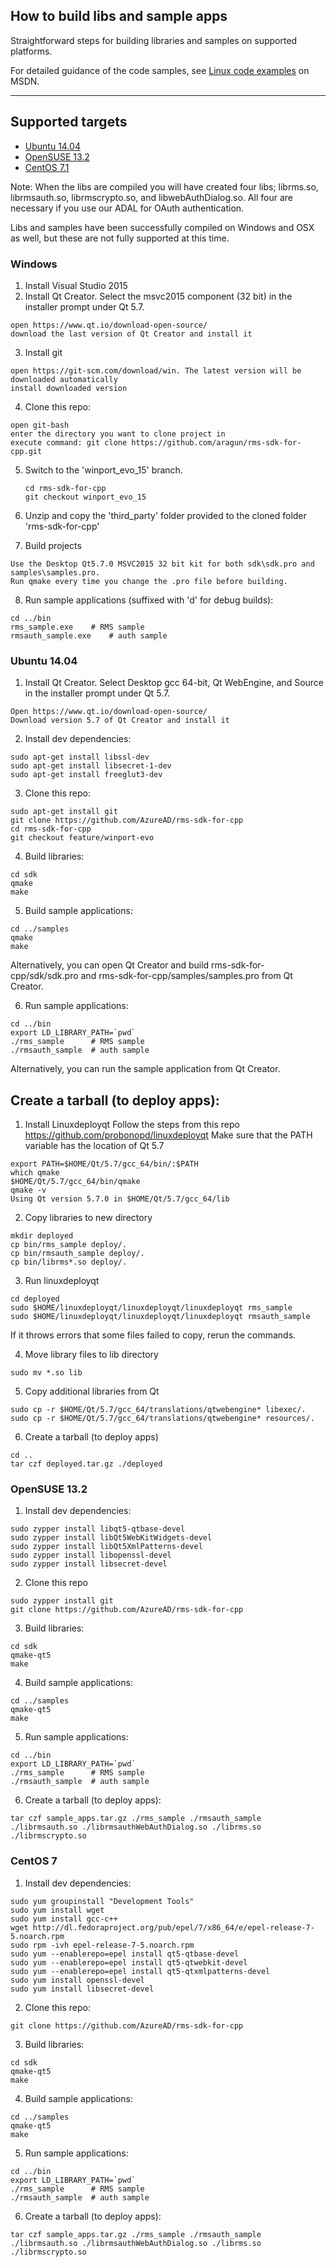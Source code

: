 ## How to build libs and sample apps

Straightforward steps for building libraries and samples on supported platforms.

For detailed guidance of the code samples, see [Linux code examples](https://msdn.microsoft.com/en-us/Library/mt283720(v=vs.85).aspx) on MSDN.

---
## Supported targets
- [Ubuntu 14.04](#ubuntu-1404)
- [OpenSUSE 13.2](#opensuse-132)
- [CentOS 7.1](#centos-7)
 
Note: When the libs are compiled you will have created four libs; librms.so, librmsauth.so, librmscrypto.so, and libwebAuthDialog.so. All four are necessary if you use our ADAL for OAuth authentication.

Libs and samples have been successfully compiled on Windows and OSX as well, but these are not fully supported at this time.

### Windows

1. Install Visual Studio 2015
2. Install Qt Creator. Select the msvc2015 component (32 bit) in the installer prompt under Qt 5.7.
  ```
  open https://www.qt.io/download-open-source/
  download the last version of Qt Creator and install it
  ```

3. Install git
  ```
  open https://git-scm.com/download/win. The latest version will be downloaded automatically
  install downloaded version
  ```

4. Clone this repo:
  ```
  open git-bash
  enter the directory you want to clone project in
  execute command: git clone https://github.com/aragun/rms-sdk-for-cpp.git
  ```

5. Switch to the 'winport_evo_15' branch.
   ```
   cd rms-sdk-for-cpp
   git checkout winport_evo_15
   ```
   
6. Unzip and copy the 'third_party' folder provided to the cloned folder 'rms-sdk-for-cpp'
  
7. Build projects
  ```
  Use the Desktop Qt5.7.0 MSVC2015 32 bit kit for both sdk\sdk.pro and samples\samples.pro.
  Run qmake every time you change the .pro file before building.
  ```

8. Run sample applications (suffixed with 'd' for debug builds):
  ```
  cd ../bin
  rms_sample.exe	# RMS sample
  rmsauth_sample.exe	# auth sample
  ```

### Ubuntu 14.04
1. Install Qt Creator. Select Desktop gcc 64-bit, Qt WebEngine, and Source in the installer prompt under Qt 5.7.
  ```
  Open https://www.qt.io/download-open-source/
  Download version 5.7 of Qt Creator and install it
  ```

2. Install dev dependencies:
  ```
  sudo apt-get install libssl-dev
  sudo apt-get install libsecret-1-dev
  sudo apt-get install freeglut3-dev
  ```

3. Clone this repo:
  ```
  sudo apt-get install git
  git clone https://github.com/AzureAD/rms-sdk-for-cpp
  cd rms-sdk-for-cpp
  git checkout feature/winport-evo
  ```

4. Build libraries:
  ```
  cd sdk
  qmake
  make
  ```

5. Build sample applications:
  ```
  cd ../samples
  qmake
  make
  ```

  Alternatively, you can open Qt Creator and build rms-sdk-for-cpp/sdk/sdk.pro and rms-sdk-for-cpp/samples/samples.pro from Qt Creator.

6. Run sample applications:
  ```
  cd ../bin
  export LD_LIBRARY_PATH=`pwd`
  ./rms_sample	    # RMS sample
  ./rmsauth_sample	# auth sample
  ```

  Alternatively, you can run the sample application from Qt Creator.


## Create a tarball (to deploy apps):

1. Install Linuxdeployqt
  Follow the steps from this repo https://github.com/probonopd/linuxdeployqt
  Make sure that the PATH variable has the location of Qt 5.7
  ```
  export PATH=$HOME/Qt/5.7/gcc_64/bin/:$PATH
  which qmake
  $HOME/Qt/5.7/gcc_64/bin/qmake
  qmake -v
  Using Qt version 5.7.0 in $HOME/Qt/5.7/gcc_64/lib
  ```

2. Copy libraries to new directory
  ```
  mkdir deployed
  cp bin/rms_sample deploy/.
  cp bin/rmsauth_sample deploy/.
  cp bin/librms*.so deploy/.
  ```

3. Run linuxdeployqt
  ```
  cd deployed
  sudo $HOME/linuxdeployqt/linuxdeployqt/linuxdeployqt rms_sample
  sudo $HOME/linuxdeployqt/linuxdeployqt/linuxdeployqt rmsauth_sample
  ```

  If it throws errors that some files failed to copy, rerun the commands.

4. Move library files to lib directory
  ```
  sudo mv *.so lib
  ```

5. Copy additional libraries from Qt
  ```
  sudo cp -r $HOME/Qt/5.7/gcc_64/translations/qtwebengine* libexec/.
  sudo cp -r $HOME/Qt/5.7/gcc_64/translations/qtwebengine* resources/.
  ```

6. Create a tarball (to deploy apps)
  ```
  cd ..
  tar czf deployed.tar.gz ./deployed
  ```
  
### OpenSUSE 13.2

1. Install dev dependencies:
  ```
  sudo zypper install libqt5-qtbase-devel
  sudo zypper install libQt5WebKitWidgets-devel
  sudo zypper install libQt5XmlPatterns-devel
  sudo zypper install libopenssl-devel
  sudo zypper install libsecret-devel
  ```

2. Clone this repo
  ```
  sudo zypper install git
  git clone https://github.com/AzureAD/rms-sdk-for-cpp
  ```

3. Build libraries:
  ```
  cd sdk
  qmake-qt5
  make
  ```

4. Build sample applications:
  ```
  cd ../samples
  qmake-qt5
  make
  ```

5. Run sample applications:
  ```
  cd ../bin
  export LD_LIBRARY_PATH=`pwd`
  ./rms_sample	    # RMS sample
  ./rmsauth_sample	# auth sample
  ```
  
6. Create a tarball (to deploy apps):
  ```
  tar czf sample_apps.tar.gz ./rms_sample ./rmsauth_sample ./librmsauth.so ./librmsauthWebAuthDialog.so ./librms.so ./librmscrypto.so
  ```

### CentOS 7

1. Install dev dependencies:
  ```
  sudo yum groupinstall "Development Tools"
  sudo yum install wget
  sudo yum install gcc-c++
  wget http://dl.fedoraproject.org/pub/epel/7/x86_64/e/epel-release-7-5.noarch.rpm
  sudo rpm -ivh epel-release-7-5.noarch.rpm
  sudo yum --enablerepo=epel install qt5-qtbase-devel
  sudo yum --enablerepo=epel install qt5-qtwebkit-devel
  sudo yum --enablerepo=epel install qt5-qtxmlpatterns-devel
  sudo yum install openssl-devel
  sudo yum install libsecret-devel
  ```

2. Clone this repo:
  ```
  git clone https://github.com/AzureAD/rms-sdk-for-cpp
  ```

3. Build libraries:
  ```
  cd sdk
  qmake-qt5
  make
  ```

4. Build sample applications:
  ```
  cd ../samples
  qmake-qt5
  make
  ```

5. Run sample applications:
  ```
  cd ../bin
  export LD_LIBRARY_PATH=`pwd`
  ./rms_sample	    # RMS sample
  ./rmsauth_sample	# auth sample
  ```

6. Create a tarball (to deploy apps):
  ```
  tar czf sample_apps.tar.gz ./rms_sample ./rmsauth_sample ./librmsauth.so ./librmsauthWebAuthDialog.so ./librms.so ./librmscrypto.so
  ```
